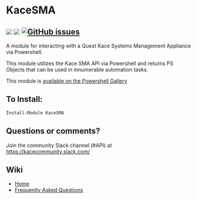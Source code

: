 # KaceSMA
[![](https://img.shields.io/powershellgallery/v/KaceSMA.svg?logo=powershell&colorA=1C8FDB&logoColor=ffffff&colorB=145C8B)](https://www.powershellgallery.com/packages/KaceSMA)
![](https://img.shields.io/powershellgallery/dt/KaceSMA.svg?logo=powershell&colorA=1C8FDB&logoColor=ffffff&colorB=145C8B)
[![GitHub issues](https://img.shields.io/github/issues/ArtisanByteCrafter/KaceSMA.svg?style=flat&colorA=1C8FDB)](https://github.com/ArtisanByteCrafter/KaceSMA/issues)
---

A module for interacting with a Quest Kace Systems Management Appliance via Powershell.

This module utilizes the Kace SMA API via Powershell and returns PS Objects that can be used in innumerable automation tasks.

This module is [available on the Powershell Gallery](https://www.powershellgallery.com/packages/KaceSMA/)

To Install:
---
````powershell
Install-Module KaceSMA
````

Questions or comments?
---
Join the community Slack channel (#API) at https://kacecommunity.slack.com/

Wiki
---
* [Home](https://github.com/ArtisanByteCrafter/KaceSMA/wiki)
* [Frequently Asked Questions](https://github.com/ArtisanByteCrafter/KaceSMA/wiki/FAQ)

